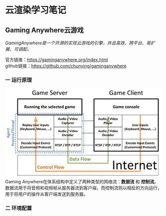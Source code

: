 # 云渲染学习笔记
## Gaming Anywhere云游戏
_GamingAnywhere是一个开源的实现云游戏的引擎，并且高效、跨平台、易扩展、可调配。_  
  
官方链接：https://gaminganywhere.org/index.html  
github链接：https://github.com/chunying/gaminganywhere  
###  一  运行原理
![image](https://github.com/maolala233/learning_note/blob/main/image/image%201.jpg)
Gaming Anywhere在体系结构中定义了两种类型的网络流：**数据流** 和 **控制流**。  
数据流用于将音频和视频帧从服务器流到客户端，而控制流则以相反的方向运行，用于将用户的操作从客户端发送到服务器。  
###  二  环境配置
